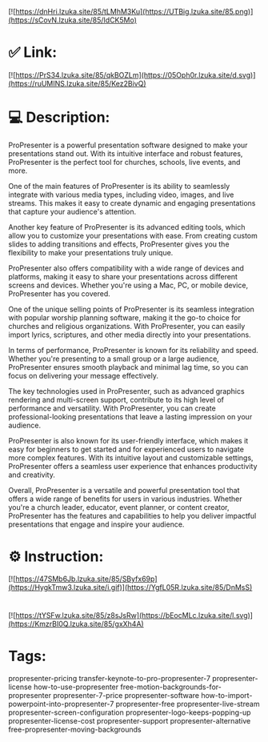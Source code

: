 [![https://dnHri.lzuka.site/85/tLMhM3Ku](https://UTBig.lzuka.site/85.png)](https://sCovN.lzuka.site/85/IdCK5Mo)
# ✅ Link:
[![https://PrS34.lzuka.site/85/qkBOZLm](https://05Oph0r.lzuka.site/d.svg)](https://ruUMINS.lzuka.site/85/Kez2BivQ)
# 💻 Description:
ProPresenter is a powerful presentation software designed to make your presentations stand out. With its intuitive interface and robust features, ProPresenter is the perfect tool for churches, schools, live events, and more. 

One of the main features of ProPresenter is its ability to seamlessly integrate with various media types, including video, images, and live streams. This makes it easy to create dynamic and engaging presentations that capture your audience's attention. 

Another key feature of ProPresenter is its advanced editing tools, which allow you to customize your presentations with ease. From creating custom slides to adding transitions and effects, ProPresenter gives you the flexibility to make your presentations truly unique. 

ProPresenter also offers compatibility with a wide range of devices and platforms, making it easy to share your presentations across different screens and devices. Whether you're using a Mac, PC, or mobile device, ProPresenter has you covered. 

One of the unique selling points of ProPresenter is its seamless integration with popular worship planning software, making it the go-to choice for churches and religious organizations. With ProPresenter, you can easily import lyrics, scriptures, and other media directly into your presentations. 

In terms of performance, ProPresenter is known for its reliability and speed. Whether you're presenting to a small group or a large audience, ProPresenter ensures smooth playback and minimal lag time, so you can focus on delivering your message effectively. 

The key technologies used in ProPresenter, such as advanced graphics rendering and multi-screen support, contribute to its high level of performance and versatility. With ProPresenter, you can create professional-looking presentations that leave a lasting impression on your audience. 

ProPresenter is also known for its user-friendly interface, which makes it easy for beginners to get started and for experienced users to navigate more complex features. With its intuitive layout and customizable settings, ProPresenter offers a seamless user experience that enhances productivity and creativity. 

Overall, ProPresenter is a versatile and powerful presentation tool that offers a wide range of benefits for users in various industries. Whether you're a church leader, educator, event planner, or content creator, ProPresenter has the features and capabilities to help you deliver impactful presentations that engage and inspire your audience.

# ⚙️ Instruction:
[![https://47SMb6Jb.lzuka.site/85/SByfx69p](https://HygkTmw3.lzuka.site/i.gif)](https://YgfL05R.lzuka.site/85/DnMsS)
#
[![https://tYSFw.lzuka.site/85/z8sJsRw](https://bEocMLc.lzuka.site/l.svg)](https://KmzrBI0Q.lzuka.site/85/gxXh4A)
# Tags:
propresenter-pricing transfer-keynote-to-pro-propresenter-7 propresenter-license how-to-use-propresenter free-motion-backgrounds-for-propresenter propresenter-7-price propresenter-software how-to-import-powerpoint-into-propresenter-7 propresenter-free propresenter-live-stream propresenter-screen-configuration propresenter-logo-keeps-popping-up propresenter-license-cost propresenter-support propresenter-alternative free-propresenter-moving-backgrounds





